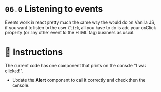 # `06.0` Listening to events

Events work in react pretty much the same way the would do on Vanilla JS, if you want to listen to the user `Click`, all you have to do is add your onClick property (or any other event to the HTML tag) business as usual.

# :speech_balloon: Instructions

The current code has one component that prints on the console "I was clicked!".
- Update the **Alert** component to call it correctly and check then the console.


